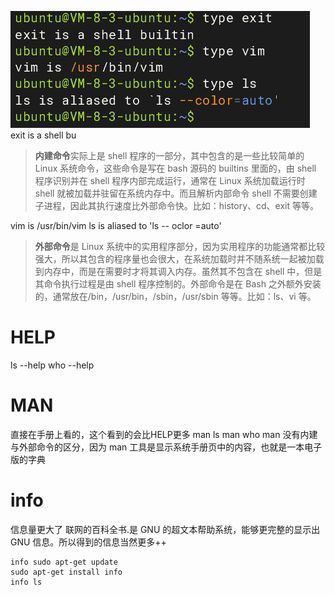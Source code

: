 ![image-202474323598.png](00_sync/00linux/Linux下的三种帮助命令/Linux下的三种帮助命令/image-202474323598.png)
exit is a shell bu
> **内建命令**实际上是 shell 程序的一部分，其中包含的是一些比较简单的 Linux 系统命令，这些命令是写在 bash 源码的 builtins 里面的，由 shell 程序识别并在 shell 程序内部完成运行，通常在 Linux 系统加载运行时 shell 就被加载并驻留在系统内存中。而且解析内部命令 shell 不需要创建子进程，因此其执行速度比外部命令快。比如：history、cd、exit 等等。
 
 vim is /usr/bin/vim
 ls is aliased to 'ls -- oclor =auto'
> **外部命令**是 Linux 系统中的实用程序部分，因为实用程序的功能通常都比较强大，所以其包含的程序量也会很大，在系统加载时并不随系统一起被加载到内存中，而是在需要时才将其调入内存。虽然其不包含在 shell 中，但是其命令执行过程是由 shell 程序控制的。外部命令是在 Bash 之外额外安装的，通常放在/bin，/usr/bin，/sbin，/usr/sbin 等等。比如：ls、vi 等。

# HELP
ls --help
who --help
# MAN
直接在手册上看的，这个看到的会比HELP更多
man ls
man who
man 没有内建与外部命令的区分，因为 man 工具是显示系统手册页中的内容，也就是一本电子版的字典
# info
信息量更大了 联网的百科全书.是 GNU 的超文本帮助系统，能够更完整的显示出 GNU 信息。所以得到的信息当然更多++
```
info sudo apt-get update 
sudo apt-get install info
info ls
```
